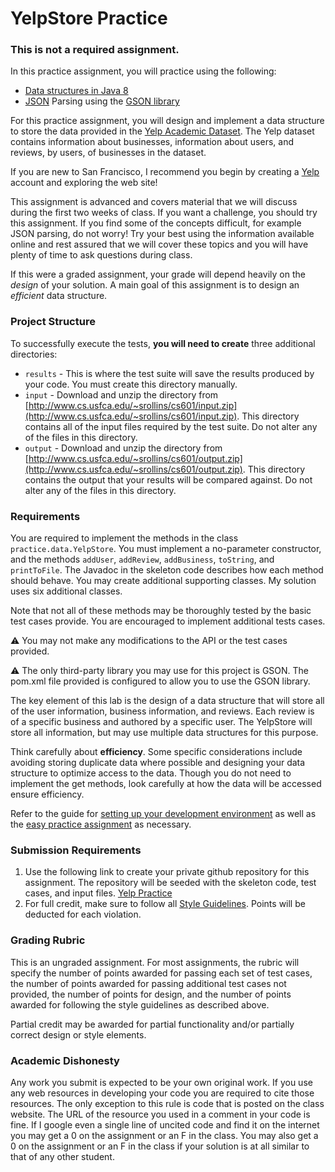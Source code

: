 YelpStore Practice
==========================

### This is not a required assignment.

In this practice assignment, you will practice using the following:

- [Data structures in Java 8](https://docs.oracle.com/javase/8/docs/api/index.html?java/util/package-summary.html)
- [JSON](https://www.json.org/) Parsing using the [GSON library](https://github.com/google/gson)

For this practice assignment, you will design and implement a data structure to store the data provided in the [Yelp Academic Dataset](https://www.yelp.com/academic_dataset). The Yelp dataset contains information about businesses, information about users, and reviews, by users, of businesses in the dataset.

If you are new to San Francisco, I recommend you begin by creating a [Yelp](https://www.yelp.com/) account and exploring the web site!

This assignment is advanced and covers material that we will discuss during the first two weeks of class. If you want a challenge, you should try this assignment. If you find some of the concepts difficult, for example JSON parsing, do not worry! Try your best using the information available online and rest assured that we will cover these topics and you will have plenty of time to ask questions during class.

If this were a graded assignment, your grade will depend heavily on the *design* of your solution. A main goal of this assignment is to design an *efficient* data structure.

### Project Structure

To successfully execute the tests, **you will need to create** three additional directories:

- `results` - This is where the test suite will save the results produced by your code. You must create this directory manually.
-  `input` - Download and unzip the directory from [http://www.cs.usfca.edu/~srollins/cs601/input.zip](http://www.cs.usfca.edu/~srollins/cs601/input.zip). This directory contains all of the input files required by the test suite. Do not alter any of the files in this directory.
-  `output` - Download and unzip the directory from [http://www.cs.usfca.edu/~srollins/cs601/output.zip](http://www.cs.usfca.edu/~srollins/cs601/output.zip). This directory contains the output that your results will be compared against. Do not alter any of the files in this directory.

### Requirements

You are required to implement the methods in the class `practice.data.YelpStore`. You must implement a no-parameter constructor, and the methods `addUser`, `addReview`, `addBusiness`, `toString`, and `printToFile`. The Javadoc in the skeleton code describes how each method should behave. You may create additional supporting classes. My solution uses six additional classes. 

Note that not all of these methods may be thoroughly tested by the basic test cases provide. You are encouraged to implement additional tests cases.

:warning: You may not make any modifications to the API or the test cases provided.

:warning: The only third-party library you may use for this project is GSON. The pom.xml file provided is configured to allow you to use the GSON library.

The key element of this lab is the design of a data structure that will store all of the user information, business information, and reviews. Each review is of a specific business and authored by a specific user. The YelpStore will store all information, but may use multiple data structures for this purpose.

Think carefully about **efficiency**. Some specific considerations include avoiding storing duplicate data where possible and designing your data structure to optimize access to the data. Though you do not need to implement the get methods, look carefully at how the data will be accessed ensure efficiency.

Refer to the guide for [setting up your development environment](https://github.com/CS601-F18/notes/blob/master/admin/devenvironment.md) as well as the [easy practice assignment](https://github.com/CS601-F18/practice.easy) as necessary.

### Submission Requirements

1. Use the following link to create your private github repository for this assignment. The repository will be seeded with the skeleton code, test cases, and input files. [Yelp Practice](https://classroom.github.com/a/OakTxoPn)
2. For full credit, make sure to follow all [Style Guidelines](https://github.com/CS601-F18/notes/blob/master/admin/style.md). Points will be deducted for each violation.

### Grading Rubric

This is an ungraded assignment. For most assignments, the rubric will specify the number of points awarded for passing each set of test cases, the number of points awarded for passing additional test cases not provided, the number of points for design, and the number of points awarded for following the style guidelines as described above.

Partial credit may be awarded for partial functionality and/or partially correct design or style elements.

### Academic Dishonesty

Any work you submit is expected to be your own original work. If you use any web resources in developing your code you are required to cite those resources. The only exception to this rule is code that is posted on the class website. The URL of the resource you used in a comment in your code is fine. If I google even a single line of uncited code and find it on the internet you may get a 0 on the assignment or an F in the class. You may also get a 0 on the assignment or an F in the class if your solution is at all similar to that of any other student.